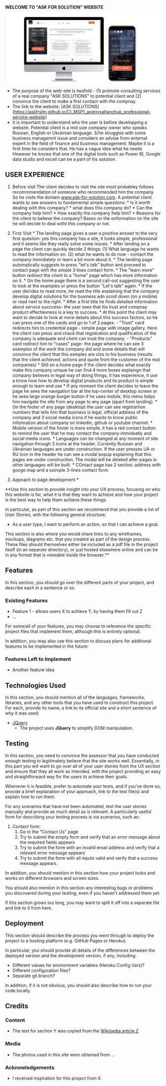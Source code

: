 **WELCOME TO "ASK FOR SOLUTION" WEBSITE**

![ASK Solutions site preview](/assets/imgs/readme-top2.jpg "Desktop mobile site preview")


* The purpose of the web-site is twofold - (1) promote consulting services of a real company "ASK SOLUTIONS" to potential client 
and (2) convince the client to make a first contact with the compnay. 
* The link to the website: [ASK SOLUTIONS](https://askfrsltn.github.io/CI_MSP1_andriysaltanchuk_professional-service-website]
* It is important to understand who the user is before developping a website. Potential client is a mid size company owner 
who speaks Russian, English or Ukrainian language. S/he struggles with some business managemnt issue and considers an advise 
from external expert in the field of finance and business management. Maybe it is a first time he considers that. He has a vague idea what he needs
However he knows that one of the digital tools such as Power BI, Google data studio and excell can be a part of his solution.

## USER EXPERIENCE
1. Before visit
The client decides to visit the site most probabley follows recommmendation of someone who recommended him the company. 
So he visits the domain www.ask-for-solution.com. A potential client wants to see answers to fundamental simple questions:
        * Is it worth dealing with this company?
        * what does this company do?
        * Can the company help him?
        * How exactly the company help him?
        * Reasons for the client to believe the company?
Bases on the onformation on the site he will decide to deal witht this company or not.

2. First Visit
        * The landing page gives a user a positive answer to the very first question: yes this company has a site, it looks simple, professional 
        and it seems like they really solve some issues.
        * After landing on a page the client can quickly decide 2 things: (1) What language he wants to read the information on.
        (2) what he wants to do now - contact the company immidiately or learn a bit more about it. 
        * The landing page automatically suggests to press "let's talk" button and proceed to contact page with the simple 3 lines contact form.
        * The "learn more" button redirect the client to a "home" page which has more information on it. 
        * On the home page there is a second call-out suggesting the user to look at the examples or press the button "Let's talk" again. 
        * If the user decides to read more, he read the title explaining that the company develop digital solutions for the business adn scroll 
        down (on a mobile) or read next to the right.
        * After a first title he finds detailed information about service succcess- the user sees that his trust and compnay product 
        effectievness is a key to success. 
        * At this point the client may want to decide to look at more details about this success factors, so he can press one of 
        the cards and go to 1 of 2 pages:
            - "Trust" card redirects him to credential page - simple page with image gallery. Here the client can press and chack that registration 
            and qualification of the company is adequate and client can trust the company.
            - "Products" card redirect him to "cases" page- the page where he can see 3  examples of the work the company did and some 
            details that will convince the client that this exmples are clos to his business (results that the client achieved, actions and 
            quote from the customer of the real companies)
        * Still on a home page if the client decides what exactly make this company unique he can find 4 more boxes explaingn that company 
        believes in legal way of doing things, it has experience, it use a know how how to develop digital products and its 
        product is simple enough to learn and use
        * If any moment the client decides to leave the page he sees the navigation bar at the top-center of desktop screen 
        or he sees large orange burger button if he uses mobile, this menu helps him navigate the site from any page to any page (apart from landing).
        * On the footer of any page (desktop) the user can see registartion numbers that tells him that business is legal, 
        official address of the company and 3 social media icons if he wants to know public infomration about company on linkedin, github or youtube channel.
        * Mobile version of the footer is more simple, it has a red contact button to remind the user that 
        he may contact the company immideatly and social media icons.
        * Languages can be changed at any moment of site navigation through 3 icons at the header. 
        Currently Russian and Ukrainian languages are under construction. If the user presses UA or RU icon in the header he can see a modal popup 
        explaining that this pages are under construction. The modal will be deleted after pages in other languages will be built.
        * COntact page has 2 sectios: address with googe map and a soimple 3-lines contact form.

2. Appoach to page development
    *


**Use this section to provide insight into your UX process, focusing on who this website is for, what it is that they want to achieve and how your project is the best way to help them achieve these things.

In particular, as part of this section we recommend that you provide a list of User Stories, with the following general structure:
- As a user type, I want to perform an action, so that I can achieve a goal.

This section is also where you would share links to any wireframes, mockups, diagrams etc. that you created as part of the design process. 
These files should themselves either be included as a pdf file in the project itself (in an separate directory), or just hosted elsewhere 
online and can be in any format that is viewable inside the browser.**

## Features

In this section, you should go over the different parts of your project, and describe each in a sentence or so.
 
### Existing Features
- Feature 1 - allows users X to achieve Y, by having them fill out Z
- ...

For some/all of your features, you may choose to reference the specific project files that implement them, although this is entirely optional.

In addition, you may also use this section to discuss plans for additional features to be implemented in the future:

### Features Left to Implement
- Another feature idea

## Technologies Used

In this section, you should mention all of the languages, frameworks, libraries, and any other tools that you have used to construct this project. For each, provide its name, a link to its official site and a short sentence of why it was used.

- [JQuery](https://jquery.com)
    - The project uses **JQuery** to simplify DOM manipulation.


## Testing

In this section, you need to convince the assessor that you have conducted enough testing to legitimately believe that the site works well. Essentially, in this part you will want to go over all of your user stories from the UX section and ensure that they all work as intended, with the project providing an easy and straightforward way for the users to achieve their goals.

Whenever it is feasible, prefer to automate your tests, and if you've done so, provide a brief explanation of your approach, link to the test file(s) and explain how to run them.

For any scenarios that have not been automated, test the user stories manually and provide as much detail as is relevant. A particularly useful form for describing your testing process is via scenarios, such as:

1. Contact form:
    1. Go to the "Contact Us" page
    2. Try to submit the empty form and verify that an error message about the required fields appears
    3. Try to submit the form with an invalid email address and verify that a relevant error message appears
    4. Try to submit the form with all inputs valid and verify that a success message appears.

In addition, you should mention in this section how your project looks and works on different browsers and screen sizes.

You should also mention in this section any interesting bugs or problems you discovered during your testing, even if you haven't addressed them yet.

If this section grows too long, you may want to split it off into a separate file and link to it from here.

## Deployment

This section should describe the process you went through to deploy the project to a hosting platform (e.g. GitHub Pages or Heroku).

In particular, you should provide all details of the differences between the deployed version and the development version, if any, including:
- Different values for environment variables (Heroku Config Vars)?
- Different configuration files?
- Separate git branch?

In addition, if it is not obvious, you should also describe how to run your code locally.


## Credits

### Content
- The text for section Y was copied from the [Wikipedia article Z](https://en.wikipedia.org/wiki/Z)

### Media
- The photos used in this site were obtained from ...

### Acknowledgements

- I received inspiration for this project from X